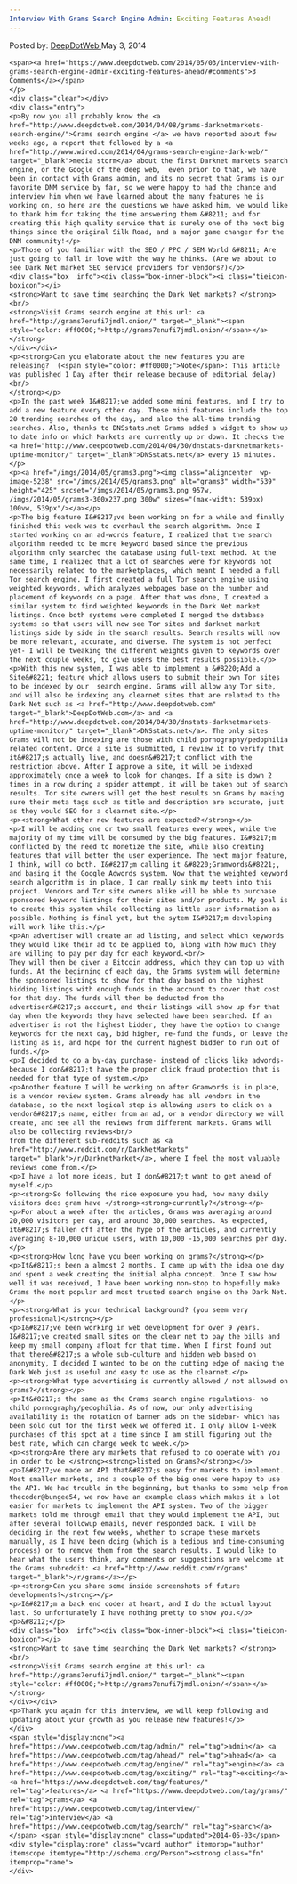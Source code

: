 ```yaml
---
Interview With Grams Search Engine Admin: Exciting Features Ahead!
---
```

<article class="post-listing post-5231 post type-post status-publish format-standard has-post-thumbnail hentry  tag-admin tag-ahead tag-engine tag-exciting tag-features tag-grams tag-interview tag-search">
    <div class="post-inner">
        <span>Posted by: <a href="https://www.deepdotweb.com/author/admin/" title="">DeepDotWeb </a></span>
    <span>May 3, 2014</span>
    
    <span><a href="https://www.deepdotweb.com/2014/05/03/interview-with-grams-search-engine-admin-exciting-features-ahead/#comments">3 Comments</a></span>
    </p>
    <div class="clear"></div>
    <div class="entry">
    <p>By now you all probably know the <a href="http://www.deepdotweb.com/2014/04/08/grams-darknetmarkets-search-engine/">Grams search engine </a> we have reported about few weeks ago, a report that followed by a <a href="http://www.wired.com/2014/04/grams-search-engine-dark-web/" target="_blank">media storm</a> about the first Darknet markets search engine, or the Google of the deep web,  even prior to that, we have been in contact with Grams admin, and its no secret that Grams is our favorite DNM service by far, so we were happy to had the chance and interview him when we have learned about the many features he is working on, so here are the questions we have asked him, we would like to thank him for taking the time answering them &#8211; and for creating this high quality service that is surely one of the next big things since the original Silk Road, and a major game changer for the DNM community!</p>
    <p>Those of you familiar with the SEO / PPC / SEM World &#8211; Are just going to fall in love with the way he thinks. (Are we about to see Dark Net market SEO service providers for vendors?)</p>
    <div class="box  info"><div class="box-inner-block"><i class="tieicon-boxicon"></i>
    <strong>Want to save time searching the Dark Net markets? </strong><br/>
    <strong>Visit Grams search engine at this url: <a href="http://grams7enufi7jmdl.onion/" target="_blank"><span style="color: #ff0000;">http://grams7enufi7jmdl.onion/</span></a></strong>
    </div></div>
    <p><strong>Can you elaborate about the new features you are releasing?  (<span style="color: #ff0000;">Note</span>: This article was published 1 Day after their release because of editorial delay)<br/>
    </strong></p>
    <p>In the past week I&#8217;ve added some mini features, and I try to add a new feature every other day. These mini features include the top 20 trending searches of the day, and also the all-time trending searches. Also, thanks to DNSstats.net Grams added a widget to show up to date info on which Markets are currently up or down. It checks the <a href="http://www.deepdotweb.com/2014/04/30/dnstats-darknetmarkets-uptime-monitor/" target="_blank">DNSstats.net</a> every 15 minutes.</p>
    <p><a href="/imgs/2014/05/grams3.png"><img class="aligncenter  wp-image-5238" src="/imgs/2014/05/grams3.png" alt="grams3" width="539" height="425" srcset="/imgs/2014/05/grams3.png 957w, /imgs/2014/05/grams3-300x237.png 300w" sizes="(max-width: 539px) 100vw, 539px"/></a></p>
    <p>The big feature I&#8217;ve been working on for a while and finally finished this week was to overhaul the search algorithm. Once I started working on an ad-words feature, I realized that the search algorithm needed to be more keyword based since the previous  algorithm only searched the database using full-text method. At the same time, I realized that a lot of searches were for keywords not necessarily related to the marketplaces, which meant I needed a full Tor search engine. I first created a full Tor search engine using weighted keywords, which analyzes webpages base on the number and placement of keywords on a page. After that was done, I created a similar system to find weighted keywords in the Dark Net market listings. Once both systems were completed I merged the database systems so that users will now see Tor sites and darknet market listings side by side in the search results. Search results will now be more relevant, accurate, and diverse. The system is not perfect yet- I will be tweaking the different weights given to keywords over the next couple weeks, to give users the best results possible.</p>
    <p>With this new system, I was able to implement a &#8220;Add a Site&#8221; feature which allows users to submit their own Tor sites to be indexed by our  search engine. Grams will allow any Tor site, and will also be indexing any clearnet sites that are related to the Dark Net such as <a href="http://www.deepdotweb.com" target="_blank">DeepDotWeb.com</a> and <a href="http://www.deepdotweb.com/2014/04/30/dnstats-darknetmarkets-uptime-monitor/" target="_blank">DNSstats.net</a>. The only sites Grams will not be indexing are those with child pornography/pedophilia related content. Once a site is submitted, I review it to verify that it&#8217;s actually live, and doesn&#8217;t conflict with the restriction above. After I approve a site, it will be indexed approximately once a week to look for changes. If a site is down 2 times in a row during a spider attempt, it will be taken out of search results. Tor site owners will get the best results on Grams by making sure their meta tags such as title and description are accurate, just as they would SEO for a clearnet site.</p>
    <p><strong>What other new features are expected?</strong></p>
    <p>I will be adding one or two small features every week, while the majority of my time will be consumed by the big features. I&#8217;m conflicted by the need to monetize the site, while also creating features that will better the user experience. The next major feature, I think, will do both. I&#8217;m calling it &#8220;Gramwords&#8221;, and basing it the Google Adwords system. Now that the weighted keyword search algorithm is in place, I can really sink my teeth into this project. Vendors and Tor site owners alike will be able to purchase sponsored keyword listings for their sites and/or products. My goal is to create this system while collecting as little user information as possible. Nothing is final yet, but the sytem I&#8217;m developing will work like this:</p>
    <p>An advertiser will create an ad listing, and select which keywords they would like their ad to be applied to, along with how much they are willing to pay per day for each keyword.<br/>
    They will then be given a Bitcoin address, which they can top up with funds. At the beginning of each day, the Grams system will determine the sponsored listings to show for that day based on the highest bidding listings with enough funds in the account to cover that cost for that day. The funds will then be deducted from the advertiser&#8217;s account, and their listings will show up for that day when the keywords they have selected have been searched. If an advertiser is not the highest bidder, they have the option to change keywords for the next day, bid higher, re-fund the funds, or leave the listing as is, and hope for the current highest bidder to run out of funds.</p>
    <p>I decided to do a by-day purchase- instead of clicks like adwords- because I don&#8217;t have the proper click fraud protection that is needed for that type of system.</p>
    <p>Another feature I will be working on after Gramwords is in place, is a vendor review system. Grams already has all vendors in the database, so the next logical step is allowing users to click on a vendor&#8217;s name, either from an ad, or a vendor directory we will create, and see all the reviews from different markets. Grams will also be collecting reviews<br/>
    from the different sub-reddits such as <a href="http://www.reddit.com/r/DarkNetMarkets" target="_blank">/r/DarknetMarket</a>, where I feel the most valuable reviews come from.</p>
    <p>I have a lot more ideas, but I don&#8217;t want to get ahead of myself.</p>
    <p><strong>So following the nice exposure you had, how many daily visitors does gram have </strong><strong>currently?</strong></p>
    <p>For about a week after the articles, Grams was averaging around 20,000 visitors per day, and around 30,000 searches. As expected, it&#8217;s fallen off after the hype of the articles, and currently averaging 8-10,000 unique users, with 10,000 -15,000 searches per day.</p>
    <p><strong>How long have you been working on grams?</strong></p>
    <p>It&#8217;s been a almost 2 months. I came up with the idea one day and spent a week creating the initial alpha concept. Once I saw how well it was received, I have been working non-stop to hopefully make Grams the most popular and most trusted search engine on the Dark Net.</p>
    <p><strong>What is your technical background? (you seem very professional)</strong></p>
    <p>I&#8217;ve been working in web development for over 9 years. I&#8217;ve created small sites on the clear net to pay the bills and keep my small company afloat for that time. When I first found out that there&#8217;s a whole sub-culture and hidden web based on anonymity, I decided I wanted to be on the cutting edge of making the Dark Web just as useful and easy to use as the clearnet.</p>
    <p><strong>What type advertising is currently allowed / not allowed on grams?</strong></p>
    <p>It&#8217;s the same as the Grams search engine regulations- no child pornography/pedophilia. As of now, our only advertising availability is the rotation of banner ads on the sidebar- which has been sold out for the first week we offered it. I only allow 1-week purchases of this spot at a time since I am still figuring out the best rate, which can change week to week.</p>
    <p><strong>Are there any markets that refused to co operate with you in order to be </strong><strong>listed on Grams?</strong></p>
    <p>I&#8217;ve made an API that&#8217;s easy for markets to implement. Most smaller markets, and a couple of the big ones were happy to use the API. We had trouble in the beginning, but thanks to some help from thecoder@bungee54, we now have an example class which makes it a lot easier for markets to implement the API system. Two of the bigger markets told me through email that they would implement the API, but after several followup emails, never responded back. I will be deciding in the next few weeks, whether to scrape these markets manually, as I have been doing (which is a tedious and time-consuming process) or to remove them from the search results. I would like to hear what the users think, any comments or suggestions are welcome at the Grams subreddit: <a href="http://www.reddit.com/r/grams" target="_blank">/r/grams</a></p>
    <p><strong>Can you share some inside screenshots of future developments?</strong></p>
    <p>I&#8217;m a back end coder at heart, and I do the actual layout last. So unfortunately I have nothing pretty to show you.</p>
    <p>&#8212;</p>
    <div class="box  info"><div class="box-inner-block"><i class="tieicon-boxicon"></i>
    <strong>Want to save time searching the Dark Net markets? </strong><br/>
    <strong>Visit Grams search engine at this url: <a href="http://grams7enufi7jmdl.onion/" target="_blank"><span style="color: #ff0000;">http://grams7enufi7jmdl.onion/</span></a></strong>
    </div></div>
    <p>Thank you again for this interview, we will keep following and updating about your growth as you release new features!</p>
    </div>
    <span style="display:none"><a href="https://www.deepdotweb.com/tag/admin/" rel="tag">admin</a> <a href="https://www.deepdotweb.com/tag/ahead/" rel="tag">ahead</a> <a href="https://www.deepdotweb.com/tag/engine/" rel="tag">engine</a> <a href="https://www.deepdotweb.com/tag/exciting/" rel="tag">exciting</a> <a href="https://www.deepdotweb.com/tag/features/" rel="tag">features</a> <a href="https://www.deepdotweb.com/tag/grams/" rel="tag">grams</a> <a href="https://www.deepdotweb.com/tag/interview/" rel="tag">interview</a> <a href="https://www.deepdotweb.com/tag/search/" rel="tag">search</a></span> <span style="display:none" class="updated">2014-05-03</span>
    <div style="display:none" class="vcard author" itemprop="author" itemscope itemtype="http://schema.org/Person"><strong class="fn" itemprop="name">
    </div>
</article>


